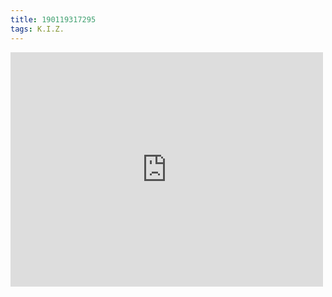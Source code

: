 ```yaml
---
title: 190119317295
tags: K.I.Z.
---
```

<iframe allow="accelerometer; autoplay; clipboard-write; encrypted-media; gyroscope; picture-in-picture" allowfullscreen="" frameborder="0" height="375" id="youtube_iframe" src="https://www.youtube.com/embed/DQ0fcP2Q7ws?feature=oembed&amp;enablejsapi=1&amp;origin=https://safe.txmblr.com&amp;wmode=opaque" width="500"></iframe>